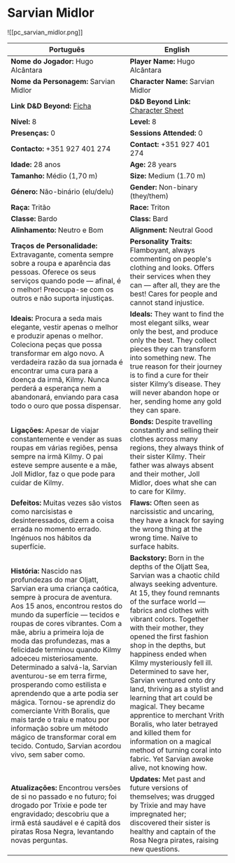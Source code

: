 # Sarvian Midlor

![[pc_sarvian_midlor.png]]

| Português                                                                                                                                                                                                                                                                                                                                                                                                                                                                                                                                                                                                                                                                        | English                                                                                                                                                                                                                                                                                                                                                                                                                                                                                                                                                                                                                                                          |
| -------------------------------------------------------------------------------------------------------------------------------------------------------------------------------------------------------------------------------------------------------------------------------------------------------------------------------------------------------------------------------------------------------------------------------------------------------------------------------------------------------------------------------------------------------------------------------------------------------------------------------------------------------------------------------- | ---------------------------------------------------------------------------------------------------------------------------------------------------------------------------------------------------------------------------------------------------------------------------------------------------------------------------------------------------------------------------------------------------------------------------------------------------------------------------------------------------------------------------------------------------------------------------------------------------------------------------------------------------------------- |
| **Nome do Jogador:** Hugo Alcântara                                                                                                                                                                                                                                                                                                                                                                                                                                                                                                                                                                                                                                              | **Player Name:** Hugo Alcântara                                                                                                                                                                                                                                                                                                                                                                                                                                                                                                                                                                                                                                  |
| **Nome da Personagem:** Sarvian Midlor                                                                                                                                                                                                                                                                                                                                                                                                                                                                                                                                                                                                                                           | **Character Name:** Sarvian Midlor                                                                                                                                                                                                                                                                                                                                                                                                                                                                                                                                                                                                                               |
| **Link D&D Beyond:** [Ficha](https://www.dndbeyond.com/characters/140181540)                                                                                                                                                                                                                                                                                                                                                                                                                                                                                                                                                                                                     | **D&D Beyond Link:** [Character Sheet](https://www.dndbeyond.com/characters/140181540)                                                                                                                                                                                                                                                                                                                                                                                                                                                                                                                                                                           |
| **Nível:** 8                                                                                                                                                                                                                                                                                                                                                                                                                                                                                                                                                                                                                                                                     | **Level:** 8                                                                                                                                                                                                                                                                                                                                                                                                                                                                                                                                                                                                                                                     |
| **Presenças:** 0                                                                                                                                                                                                                                                                                                                                                                                                                                                                                                                                                                                                                                                                 | **Sessions Attended:** 0                                                                                                                                                                                                                                                                                                                                                                                                                                                                                                                                                                                                                                         |
| **Contacto:** +351 927 401 274                                                                                                                                                                                                                                                                                                                                                                                                                                                                                                                                                                                                                                                   | **Contact:** +351 927 401 274                                                                                                                                                                                                                                                                                                                                                                                                                                                                                                                                                                                                                                    |
| **Idade:** 28 anos                                                                                                                                                                                                                                                                                                                                                                                                                                                                                                                                                                                                                                                               | **Age:** 28 years                                                                                                                                                                                                                                                                                                                                                                                                                                                                                                                                                                                                                                                |
| **Tamanho:** Médio (1,70 m)                                                                                                                                                                                                                                                                                                                                                                                                                                                                                                                                                                                                                                                      | **Size:** Medium (1.70 m)                                                                                                                                                                                                                                                                                                                                                                                                                                                                                                                                                                                                                                        |
| **Género:** Não-binário (elu/delu)                                                                                                                                                                                                                                                                                                                                                                                                                                                                                                                                                                                                                                               | **Gender:** Non-binary (they/them)                                                                                                                                                                                                                                                                                                                                                                                                                                                                                                                                                                                                                               |
| **Raça:** Tritão                                                                                                                                                                                                                                                                                                                                                                                                                                                                                                                                                                                                                                                                 | **Race:** Triton                                                                                                                                                                                                                                                                                                                                                                                                                                                                                                                                                                                                                                                 |
| **Classe:** Bardo                                                                                                                                                                                                                                                                                                                                                                                                                                                                                                                                                                                                                                                                | **Class:** Bard                                                                                                                                                                                                                                                                                                                                                                                                                                                                                                                                                                                                                                                  |
| **Alinhamento:** Neutro e Bom                                                                                                                                                                                                                                                                                                                                                                                                                                                                                                                                                                                                                                                    | **Alignment:** Neutral Good                                                                                                                                                                                                                                                                                                                                                                                                                                                                                                                                                                                                                                      |
| **Traços de Personalidade:** Extravagante, comenta sempre sobre a roupa e aparência das pessoas. Oferece os seus serviços quando pode — afinal, é o melhor! Preocupa-se com os outros e não suporta injustiças.                                                                                                                                                                                                                                                                                                                                                                                                                                                                  | **Personality Traits:** Flamboyant, always commenting on people's clothing and looks. Offers their services when they can — after all, they are the best! Cares for people and cannot stand injustice.                                                                                                                                                                                                                                                                                                                                                                                                                                                           |
| **Ideais:** Procura a seda mais elegante, vestir apenas o melhor e produzir apenas o melhor. Coleciona peças que possa transformar em algo novo. A verdadeira razão da sua jornada é encontrar uma cura para a doença da irmã, Kilmy. Nunca perderá a esperança nem a abandonará, enviando para casa todo o ouro que possa dispensar.                                                                                                                                                                                                                                                                                                                                            | **Ideals:** They want to find the most elegant silks, wear only the best, and produce only the best. They collect pieces they can transform into something new. The true reason for their journey is to find a cure for their sister Kilmy’s disease. They will never abandon hope or her, sending home any gold they can spare.                                                                                                                                                                                                                                                                                                                                 |
| **Ligações:** Apesar de viajar constantemente e vender as suas roupas em várias regiões, pensa sempre na irmã Kilmy. O pai esteve sempre ausente e a mãe, Joll Midlor, faz o que pode para cuidar de Kilmy.                                                                                                                                                                                                                                                                                                                                                                                                                                                                      | **Bonds:** Despite travelling constantly and selling their clothes across many regions, they always think of their sister Kilmy. Their father was always absent and their mother, Joll Midlor, does what she can to care for Kilmy.                                                                                                                                                                                                                                                                                                                                                                                                                              |
| **Defeitos:** Muitas vezes são vistos como narcisistas e desinteressados, dizem a coisa errada no momento errado. Ingénuos nos hábitos da superfície.                                                                                                                                                                                                                                                                                                                                                                                                                                                                                                                            | **Flaws:** Often seen as narcissistic and uncaring, they have a knack for saying the wrong thing at the wrong time. Naïve to surface habits.                                                                                                                                                                                                                                                                                                                                                                                                                                                                                                                     |
| **História:** Nascido nas profundezas do mar Oljatt, Sarvian era uma criança caótica, sempre à procura de aventura. Aos 15 anos, encontrou restos do mundo da superfície — tecidos e roupas de cores vibrantes. Com a mãe, abriu a primeira loja de moda das profundezas, mas a felicidade terminou quando Kilmy adoeceu misteriosamente. Determinado a salvá-la, Sarvian aventurou-se em terra firme, prosperando como estilista e aprendendo que a arte podia ser mágica. Tornou-se aprendiz do comerciante Vrith Boralis, que mais tarde o traiu e matou por informação sobre um método mágico de transformar coral em tecido. Contudo, Sarvian acordou vivo, sem saber como. | **Backstory:** Born in the depths of the Oljatt Sea, Sarvian was a chaotic child always seeking adventure. At 15, they found remnants of the surface world — fabrics and clothes with vibrant colors. Together with their mother, they opened the first fashion shop in the depths, but happiness ended when Kilmy mysteriously fell ill. Determined to save her, Sarvian ventured onto dry land, thriving as a stylist and learning that art could be magical. They became apprentice to merchant Vrith Boralis, who later betrayed and killed them for information on a magical method of turning coral into fabric. Yet Sarvian awoke alive, not knowing how. |
| **Atualizações:** Encontrou versões de si no passado e no futuro; foi drogado por Trixie e pode ter engravidado; descobriu que a irmã está saudável e é capitã dos piratas Rosa Negra, levantando novas perguntas.                                                                                                                                                                                                                                                                                                                                                                                                                                                               | **Updates:** Met past and future versions of themselves; was drugged by Trixie and may have impregnated her; discovered their sister is healthy and captain of the Rosa Negra pirates, raising new questions.                                                                                                                                                                                                                                                                                                                                                                                                                                                    |
